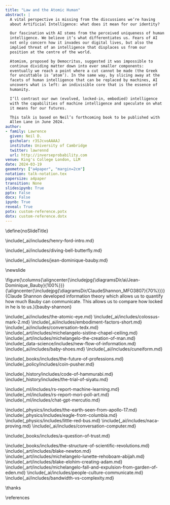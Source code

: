 ```yaml
---
title: "Law and the Atomic Human"
abstract: |
  A vital perspective is missing from the discussions we’re having
  about Artificial Intelligence: what does it mean for our identity?

  Our fascination with AI stems from the perceived uniqueness of human
  intelligence. We believe it’s what differentiates us. Fears of AI
  not only concern how it invades our digital lives, but also the
  implied threat of an intelligence that displaces us from our
  position at the centre of the world.

  Atomism, proposed by Democritus, suggested it was impossible to
  continue dividing matter down into ever smaller components:
  eventually we reach a point where a cut cannot be made (the Greek
  for uncuttable is ‘atom’). In the same way, by slicing away at the
  facets of human intelligence that can be replaced by machines, AI
  uncovers what is left: an indivisible core that is the essence of
  humanity.

  I’ll contrast our own (evolved, locked-in, embodied) intelligence
  with the capabilities of machine intelligence and speculate on what
  it means for our futures.

  This talk is based on Neil’s forthcoming book to be published with
  Allen Lane in June 2024.
author:
- family: Lawrence
  given: Neil D.
  gscholar: r3SJcvoAAAAJ
  institute: University of Cambridge
  twitter: lawrennd
  url: http://inverseprobability.com
venue: King's College London, LLM
date: 2024-03-19
geometry: ["a4paper", "margin=2cm"]
notation: talk-notation.tex
papersize: a4paper
transition: None
slidesipynb: True
pptx: False
docx: False
ipynb: True
reveal: True
potx: custom-reference.potx 
dotx: custom-reference.dotx
---
```

\define{noSlideTitle}

\include{_ai/includes/henry-ford-intro.md}

\include{_ai/includes/diving-bell-butterfly.md}

\include{_ai/includes/jean-dominique-bauby.md}

\newslide

\figure{\columns{\aligncenter{\includejpg{\diagramsDir/ai/Jean-Dominique_Bauby}{100%}}}{\aligncenter{\includejpg{\diagramsDir/ClaudeShannon_MFO3807}{70%}}}}{Claude Shannon developed information theory which allows us to quantify how much Bauby can communicate. This allows us to compare how locked in he is to us.}{bauby-shannon}

\include{_ai/includes/the-atomic-eye.md}
\include{_ai/includes/colossus-mark-2.md}
\include{_ai/includes/embodiment-factors-short.md}
\include{_ai/includes/conversation-tedx.md}
\include{_art/includes/michelangelo-sistine-chapel-ceiling.md}
\include{_art/includes/michelangelo-the-creation-of-man.md}
\include{_data-science/includes/new-flow-of-information.md}
\include{_ai/includes/baby-shoes.md}
\include{_ai/includes/cuneiform.md}

\include{_books/includes/the-future-of-professions.md}
\include{_policy/includes/coin-pusher.md}

\include{_history/includes/code-of-hammurabi.md}
\include{_history/includes/the-trial-of-siyatu.md}

\include{_ml/includes/rs-report-machine-learning.md}
\include{_ml/includes/rs-report-mori-poll-art.md}
\include{_ml/includes/chat-gpt-mercutio.md}

\include{_physics/includes/the-earth-seen-from-apollo-17.md}
\include{_physics/includes/eagle-from-columbia.md}
\include{_physics/includes/little-red-bus.md}
\include{_ai/includes/naca-proving.md}
\include{_ai/includes/conversation-computer.md}

<!--include{_ai/includes/p-n-fairness.md}-->
\include{_books/includes/a-question-of-trust.md}

<!--undef{noSlideTitle}

\newslide{Cambridge}


\columns{\aligncenter{\circleText{policy}{55%}}}{\aligncenter{\circleText{<tspan x="100" y="90">data</tspan><tspan x="100" y="130">governance</tspan>}{55%}}}{50%}{50%}
\columns{\aligncenter{\circleText{<tspan x="100" y="90">accelerate</tspan><tspan x="100" y="130">science</tspan>}{55%}}}{\aligncenter{\circleText{AutoAI}{55%}}}{50%}{50%}

\notes{Innovating to serve science and society requires a pipeline of interventions. As well as advances in the technical capabilities of AI technologies, engineering knowhow is required to safely deploy and monitor those solutions in practice. Regulatory frameworks need to adapt to ensure trustworthy use of these technologies. Aligning technology development with public interests demands effective stakeholder engagement to bring diverse voices and expertise into technology design.}

\notes{Building this pipeline will take coordination across research, engineering, policy and practice. It also requires action to address the digital divides that influence who benefits from AI advances. These include digital divides within the socioeconomic strata that need to be overcome – AI must not exacerbate existing equalities or create new ones. In addressing these challenges, we can be hindered by divides that exist between traditional academic disciplines. We need to develop common understanding of the problems and a shared knowledge of possible solutions.}

\notes{\subsection{Making AI equitable}}

\notes{AI@Cam is a new flagship University mission that seeks to address these challenges. It recognises that development of safe and effective AI-enabled innovations requires this mix of expertise from across research domains, businesses, policy-makers, civill society, and from affected communities. AI@Cam is setting out a vision for AI-enabled innovation that benefits science, citizens and society.}

\notes{This vision will be achieved through leveraging the University’s vibrant interdisciplinary research community. AI@Cam will form partnerships between researchers, practitioners, and affected communities that embed equity and inclusion. It will develop new platforms for innovation and knowledge transfer. It will deliver innovative interdisciplinary teaching and learning for students, researchers, and professionals. It will build strong connections between the University and national AI priorities.}

\notes{The University operates as both an engine of AI-enabled innovation and steward of those innovations.}

\notes{AI is not a universal remedy. It is a set of tools, techniques and practices that correctly deployed can be leveraged to deliver societal benefit and mitigate social harm.}

\notes{In that sense AI@Cam’s mission is close in spirit to that of Panacea’s elder sister Hygeia. It is focussed on building and maintaining the hygiene of a robust and equitable AI research ecosystem.}

define{noSlideTitle}
-->

\include{_books/includes/the-structure-of-scientific-revolutions.md}
\include{_art/includes/blake-newton.md}
\include{_art/includes/michelangelo-lunette-rehoboam-abijah.md}
\include{_art/includes/blake-elohim-creating-adam.md}
\include{_art/includes/michelangelo-fall-and-expulsion-from-garden-of-eden.md}
\include{_ai/includes/people-culture-communicate.md}
\include{_ai/includes/bandwidth-vs-complexity.md}


\thanks

\references
